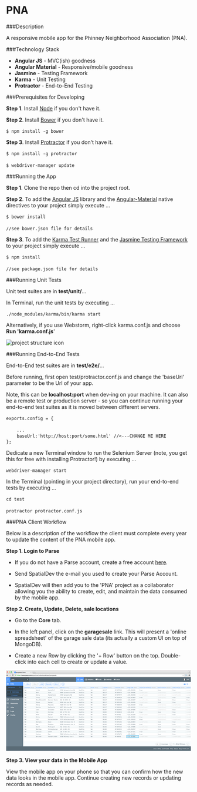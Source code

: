 PNA
=============================================

###Description

A responsive mobile app for the Phinney Neighborhood Association (PNA).

###Technology Stack
* __Angular JS__ - MVC(ish) goodness
* __Angular Material__ - Responsive/mobile goodness
* __Jasmine__ - Testing Framework
* __Karma__ - Unit Testing
* __Protractor__ - End-to-End Testing

###Prerequisites for Developing

__Step 1__.  Install [Node](http://nodejs.org) if you don't have it.

__Step 2__.  Install [Bower](http://bower.io) if you don't have it.

	$ npm install -g bower
	
__Step 3__.  Install [Protractor](http://angular.github.io/protractor/#/) if you don't have it.
	
	$ npm install -g protractor
	
	$ webdriver-manager update

###Running the App

__Step 1__. Clone the repo then cd into the project root.
 
__Step 2__. To add the [Angular JS](https://angularjs.org) library and the [Angular-Material](https://material.angularjs.org/#/) native directives to your project simply execute ...

	$ bower install
	
	//see bower.json file for details
	
__Step 3__. To add the [Karma Test Runner](http://karma-runner.github.io/0.12/intro/installation.html) and the [Jasmine Testing Framework](http://jasmine.github.io) to  your project simply execute ...

	$ npm install

	//see package.json file for details

###Running Unit Tests
    
Unit test suites are in __test/unit/__...

In Terminal, run the unit tests by executing ...

	./node_modules/karma/bin/karma start

Alternatively, if you use Webstorm, right-click karma.conf.js and choose __Run 'karma.conf.js__'

![project structure icon](https://s3-us-west-1.amazonaws.com/app-static-assets/images/ang_found_karma_jasmine_tests.png)

###Running End-to-End Tests

End-to-End test suites are in __test/e2e/__...

Before running, first open test/protractor.conf.js and change the 'baseUrl' parameter to be the Url of your app.  

Note, this can be __localhost:port__ when dev-ing on your machine.  It can also be a remote test or production server - so you can continue running your end-to-end test suites as it is moved between different servers.

````
exports.config = {

    ...
    baseUrl:'http://host:port/some.html' //<---CHANGE ME HERE
};
````

Dedicate a new Terminal window to run the Selenium Server (note, you get this for free with installing Protractor!) by executing ...

	webdriver-manager start
	
In the Terminal (pointing in your project directory), run your end-to-end tests by executing ...

	cd test
	
	protractor protractor.conf.js


###PNA Client Workflow

Below is a description of the workflow the client must complete every year to update the content of the PNA mobile app.

__Step 1. Login to Parse__

* If you do not have a Parse account, create a free account [here](https://www.parse.com/#signup).  

* Send SpatialDev the e-mail you used to create your Parse Account.  

* SpatialDev will then add you to the 'PNA' project as a collaborator allowing you the ability to create, edit, and maintain the data consumed by the mobile app.

__Step 2.  Create, Update, Delete, sale locations__

* Go to the __Core__ tab.  

* In the left panel, click on the __garagesale__ link.  This will present a 'online spreadsheet' of the garage sale data (its actually a custom UI on top of MongoDB).

* Create a new Row by clicking the '+ Row' button on the top.  Double-click into each cell to create or update a value.

![icon](screenshot_parse.png)

__Step 3.  View your data in the Mobile App__

View the mobile app on your phone so that you can confirm how the new data looks in the mobile app.  Continue creating new records or updating records as needed.
